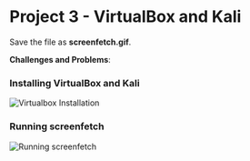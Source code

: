# Project 3 - VirtualBox and Kali

Save the file as **screenfetch.gif**.

**Challenges and Problems**: 

### Installing VirtualBox and Kali

<img src="vbox_kali.gif" alt="Virtualbox Installation">
 
### Running screenfetch

<img src="2022-09-19_16-20-50_AdobeExpress.gif" alt="Running screenfetch">
